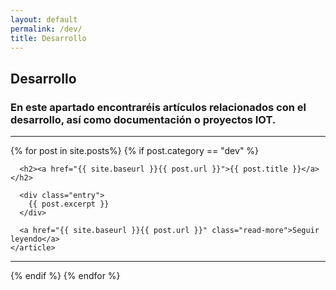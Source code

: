 ```yaml
---
layout: default
permalink: /dev/
title: Desarrollo
---
```

## Desarrollo
### En este apartado encontraréis artículos relacionados con el desarrollo, así como documentación o proyectos IOT.
 <hr>
<div class="posts">
  {% for post in site.posts%}
  {% if post.category == "dev" %}
    <article class="post">

      <h2><a href="{{ site.baseurl }}{{ post.url }}">{{ post.title }}</a></h2>

      <div class="entry">
        {{ post.excerpt }}
      </div>

      <a href="{{ site.baseurl }}{{ post.url }}" class="read-more">Seguir leyendo</a>
    </article>
  <hr>
  {% endif  %}
  {% endfor %}
</div>
